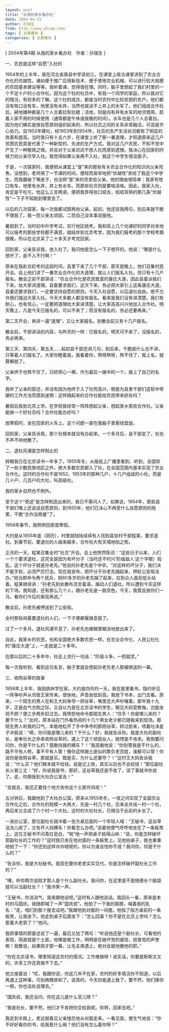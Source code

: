 ```yaml
---
layout: post
title: "从我的家乡看办社"
date: 2004-04-15
author: 孙瑞生
from: http://www.yhcqw.com/
tags: [ 炎黄春秋 ]
categories: [ 炎黄春秋 ]
---
```



[ 2004年第4期 从我的家乡看办社　作者：孙瑞生 ]

一、农民是这样“自愿”入社的


1954年的上半年，我在河北省唐县中学读初三。在课堂上政治课里讲到了农业合作化的优越性，诸如便于推广应用新技术、便于使用农业机械、可以进行较大规模的农田基本建设等等。我听着课，觉得很在理。同时，脑子里想起了我们村里的一个不足十户的小合作社。因为这个社的社员中，有我一个同学的家庭，所以我对它的情况，有较多的了解。这个社的成员，都是当时农村中比较贫困的农户。他们都没有牲口没有车，地里没有水井，当然也就谈不上井上的水车了。他们组成合作社后，耕地播种都是几个人合着拉犁拉耧；浇地，则是向有井有水车的地邻借用，趁着人家不用的时候使用（通常都是午休或夜晚的时间）。水车也是几个人合着拉。因为他们确实是按自愿原则组织起来的，所以社员之间的关系非常融洽，可说是齐心协力。自1952年建社，经1953年到1954年，社员的生产生活状况都有了明显的改善和提高。当时我只有十五六岁，在课堂上听了那一番道理，才知道原来这几户贫困农民竟是代表了一种新型的、先进的生产方式。我对这几户农民，不知不觉中产生了一种敬佩之情。并且对于父亲迟迟不想入社而感到遗憾。我决心在回家的时候力劝父亲尽早入社。我觉得如果父亲再不入社，我这个中学生很没面子。


于是，一次探家时，我便把从课堂上“趸”来的那些有关农业合作化的知识向父亲兜售。没想到，老师用了一节课的时间，便轻而易举地把“优越性”卖给了我这个中学生，而我磨破了嘴皮子，也没把“趸”来的货卖给父亲。他的理由很简单：我家有牲口有车，地里有水井，井上有水车。而那些社员则是要啥没啥。因此，我家入社，肯定是干吃亏。他这么三言两语，便把我弄得张口结舌，呱呱背熟的那几条“优越性”一下子不知跑到哪里去了。

以后的几次探家，每一次我都试图再劝父亲。起初，他还驳我两句，到后来就干脆不理我了。我一怨父亲太顽固，二怨自己没本事说服他。


暑假到了。当时初中升学考试，实行地区统考。我和班上几个功课好的同学对本地可以报考的那些学校都不满意，就结伴到北京考学。因为我们报考的那个学校考期很晚，所以在北京呆了二十多天才考完回家。

回到家，父亲告诉我，他入社了。我问他是怎么一下子想开的。他说：“哪是什么想开了，是不入不行啊！”


原来在我赴京赶考的这段时间，县里下来了几个干部，那天是晚上，他们召集村民开会。会上他们讲了一番农业合作化的大道理，就让人们报名入社。但只有十几户报名。散会之前干部讲话：“农业合作化是农民致富的康庄大道，因此县委派我们下来，给大家讲道理。县委要求我们，这次下来，务必把大家引上这条康庄大道。县委还要求我们，一定要坚持自愿的原则，今天入社自愿，以后退社自由。绝不允许我们强迫大家入社。今天大多数人都没有报名，看来是我们没有讲清楚。我们有耐心，也有信心，一定要把道理给大家讲清楚。让大家高高兴兴地加入合作社。明天晚上，凡是今天已报名的，可以不来了；而没有报名的，务必还要再来。”

第二天开会，再讲一遍“道理”，又让大家报名。到散会前又有十几户报名。

散会前，干部讲话的内容，与昨天的一样：已报名的，明天可不来了，没报名的，务必再来。

第三天、第四天、第五天……起初县干部还讲几句，到后来，干脆就什么也不讲，只等着人们报名了。大家你瞪着我，我看着你，熬呀熬呀，熬不住了，报上名，就算解脱了。

父亲终于也熬不住了，只好把心一横，作为最后一拨中的一个，报上了自己的名字。

我听了父亲的叙述，并没有因为他终于入了社而高兴，倒是为县里干部们这软中带硬的工作方法而感到迷惘：这样搞起来的合作社能给农民带来好处吗？

暑假后我到北京上学。在学校我经常一阵阵想起父亲，想起家乡那些合作社。父亲能做一个好社员吗？合作社能办好吗？

放寒假时，坐在回家的火车上，这个问题一直在我脑子里萦绕盘旋。

回到家，父亲告诉我，那个社根本就没有办起来。一个多月后，县干部走了，社也不声不响地散了。

二、退社风潮是怎样制止的


转眼我已在北京读书一年多了。1955年冬，从报纸上广播里看到、听到，全国除了一些少数民族地区之外，绝大多数农民都入了社，在全国范围内基本实现了农业合作化。这时的合作社不是1952、1953年的那种几户、十几户组成的小社，而是几十户、几百户的大社，叫高级社。

我的家乡自然也不例外。


至于这个“奇迹”是怎样制造出来的，我已不需问人了。如果说，1954年，那些县干部们嘴上还说说自愿原则，到1955年，他们已决心不再受什么自愿原则的拖累，干脆“合作没商量”了。

1956年春节，我照例回家度寒假。

大约是从1955年底（阴历），村里就陆陆续续有人找到县驻村干部程某，要求退社。到春节前，要退社的人越来越多，合作社大有天塌地陷之势。


正月的一天，程某召集全村“社员”开会。会上他愤然陈词：“这些日子以来，人们一个个要求退社，这完全是因为有坏分子（当时还不时兴‘阶级敌人’这个字眼）捣乱。这个坏分子就是孙老先。”他说的孙老先是个中农。“对这样的坏分子，我们决不能手软，必须严厉打击。现在我宣布，把坏分子孙老先捆起来，押赴公安局法办。”他当即命令两个民兵，把60多岁的孙老先捆了起来，拉到众人面前低头站着。程某继续讲：“孙老先到处散布流言蜚语，煽动人们退社。所以遭到今天这样的下场。我知道，还有那么几个人，跟孙老先是一路货色。今天，我暂且放你们一马，看你们今后的表现再说。”

散会后，孙老先被押送到了公安局。

全村那些闹着要退社的人们，一下子便都偃旗息鼓了。

过了一个多月，退社风潮平息了，孙老先也被糊里糊涂地放出来了。

自此，我家乡的农民，也和全国绝大多数农民一样，在农业合作化、人民公社化的“康庄大道”上，一走就是二十多年。

在那以后的二十多年中，社会上流行一句话：“阶级斗争，一抓就灵。”

每一次我听到、看到这句名言，脑子里就会想起孙老先老人那被绑送的一幕。

三、收购谷草的故事


1956年上半年，我因病休学在家。大约是四月的一天，我在屋里看书，隐约听见一阵争吵声从邻居王家传来。很快地，声音由低到高。我放下书本，出门去看。原来，一个陌生的男人在和王大妈争夺一把谷草，嘴里还大声吵嚷着。那年我十九岁，正是血气方刚之际，又自以为是在北京读书的学生，眼见大妈受欺侮，岂能坐视不顾？便三步两步赶过去。我愤怒地命令那陌生男人：“住手！你是哪儿来的？要干什么？”此时，原本站在门外看热闹的十几个男女老少都已随我来到现场。那陌生男人听我的口气，本能地松开了手中争夺的那把谷草，转过脸来，喷着吐沫星子冲我说：“嗬，你问我是哪儿来的？干什么？好，我就告诉你。我是大社的副社长，是奉社长之命来收购谷草的，遇上了这个顽固女人，她愣是不肯卖。我倒要问问你，你是干什么的？竟敢挡我的横车？！”我高傲地说：“你别管我是干什么的，路不平有人修，事不平有人管！像你这样跟土匪似的欺负老百姓，谁都可以管！你说你是收购谷草，那就是买。既是买，为什么还要夺？！”这时王大妈告诉我说：“什么买？他们根本就不给钱。说是记上账，其实以后也不会给钱！”那位副社长火冒三丈：“好，你说我是夺，那好，这谷草我还是不收了，误了事就冲你说了。走，你跟我到大社办公室去！”

“去就去，我还正要找个地方告你这个土匪作风呢！”


五分钟后，我跟他到了大社办公室。原来从1955年冬，一夜之间实现了全国农业合作化之后，合作社的规模一大再大，先是一村几个社，后来全并成一村一个社，再后来又合成了六个村一个大社。这时的大社社长，已相当于此前的乡长了。


一进办公室，那位副社长就冲着一张方桌后面的一个年轻人喊：“王秘书，这谷草没法儿收了，又有坏人挡横车！你看怎么办吧。”说着他便气呼呼地坐在了一条板凳上。这位王秘书不问青红皂白，“啪”地一声把桌子拍得山响：“说，你是怎样破坏郭副社长的工作的？”这时我已坐在他对面的一条板凳上。见他拍桌子，我也重重地拍了一下：“你还别这样诈诈唬唬的，你以为谁会怕你不成？我问你，你是干什么的？”

“告诉你，我是大社秘书。我现在要你老老实实交代，你是怎样破坏副社长工作的？”

“噢，听你两次说刚才那人是个什么副社长。我问你，在这里是不是随便长个脑袋就可以当副社长？！”我冷笑一声。


“王秘书，你消消气，我来跟他谈吧。”这时有人跟他说话。我回头一看，原来是本村的马国庆。我随即喊了一声“国庆叔”。他拍了一下我的肩膀，喊着我的乳名：“走，咱们到那个屋去谈吧。”我跟他到对面的一间屋。他指了指方桌前的一条板凳，让我坐下。他走到桌子后面坐下：“怎么回事？你不是在北京上学吗？怎么惹着大老郭了？”他问。


我把事情的原委述说了一遍，最后又加了两句：“听说他还是个副社长，可看他的表现，简直就是个土匪。他哪是做工作，明明是在破坏党的威信，损害党的声誉嘛！我敢说，如果刚才那一幕，让毛主席遇上，绝对会就地撤他的职。”

“你在北京读书，哪里知道这农村的情况。工作难做呀！说实话，你要是斯斯文文的，许多工作还真做不下去。”


他又接着说：“哎，我跟你说，你这几年不在家，农村的好多情况你不知道，以后再遇上这种事，可别再瞎掺和了。说真的，今天你是遇上我了，要不然，他们揍你一顿，你也没处说理去。”

“国庆叔，我还没问，你在这儿是什么官儿呀？”

“我是社长，要不然，他们才不肯把你交给我呢。你呀，回家去吧。”

我走到半路上，老远就看见父亲惶恐地从对面走来。一看见我，便生气地说：“你不好好看你的书，给我惹什么祸？他们没有怎么着你呀？”


